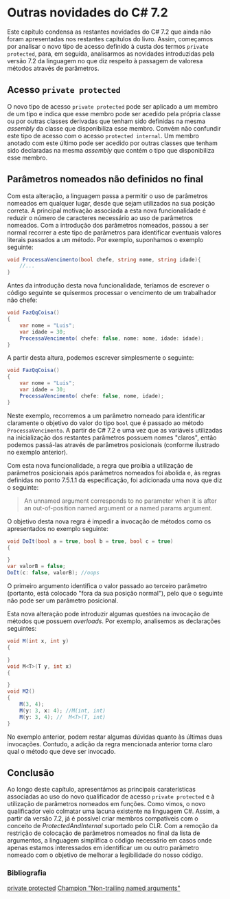 # Outras novidades do C# 7.2

Este capítulo condensa as restantes novidades do C# 7.2 que ainda não foram apresentadas nos restantes capítulos do livro. Assim, começamos por analisar o novo tipo de acesso definido à custa dos termos `private protected`, para, em seguida, analisarmos as novidades introduzidas pela versão 7.2 da linguagem no que diz respeito à passagem de valoresa métodos através de parâmetros.


## Acesso `private protected`

O novo tipo de acesso `private protected` pode ser aplicado a um membro de um tipo e indica que esse membro pode ser acedido pela própria classe ou por outras classes derivadas que tenham sido definidas na mesma *assembly* da classe que disponibiliza esse membro. Convém não confundir este tipo de acesso com o acesso `protected internal`. Um membro anotado com este último pode ser acedido por outras classes que tenham sido declaradas na mesma *assembly* que contém o tipo que disponibiliza esse membro.


## Parâmetros nomeados não definidos no final

Com esta alteração, a linguagem passa a permitir o uso de parâmetros nomeados em qualquer lugar, desde que sejam utilizados na sua posição correta. A principal motivação associada a esta nova funcionalidade é reduzir o número de caracteres necessário ao uso de parâmetros nomeados. Com a introdução dos parâmetros nomeados, passou a ser normal recorrer a este tipo de parâmetros para identificar eventuais valores literais passados a um método. Por exemplo, suponhamos o exemplo seguinte:

```cs
void ProcessaVencimento(bool chefe, string nome, string idade){
    //...
}
```

Antes da introdução desta nova funcionalidade, teríamos de escrever o código seguinte se quisermos processar o vencimento de um trabalhador não chefe:

```cs
void FazQqCoisa()
{
    var nome = "Luis";
    var idade = 30;
    ProcessaVencimento( chefe: false, nome: nome, idade: idade);
}
```

A partir desta altura, podemos escrever simplesmente o seguinte:

```cs
void FazQqCoisa()
{
    var nome = "Luis";
    var idade = 30;
    ProcessaVencimento( chefe: false, nome, idade);
}
```

Neste exemplo, recorremos a um parâmetro nomeado para identificar claramente o objetivo do valor do tipo `bool` que é passado ao método `ProcessaVencimento`. A partir de C# 7.2 e uma vez que as variáveis utilizadas na inicialização dos restantes parâmetros possuem nomes "claros", então podemos passá-las através de parâmetros posicionais (conforme ilustrado no exemplo anterior).

Com esta nova funcionalidade, a regra que proíbia a utilização de parâmetros posicionais após parâmetros nomeados foi abolida e, às regras definidas no ponto 7.5.1.1 da especificação, foi adicionada uma nova que diz o seguinte:

> An unnamed argument corresponds to no parameter when it is after an out-of-position named argument or a named params argument.

O objetivo desta nova regra é impedir a invocação de métodos como os apresentados no exemplo seguinte:

```cs
void DoIt(bool a = true, bool b = true, bool c = true) 
{

}
var valorB = false;
DoIt(c: false, valorB); //oops
```

O primeiro argumento identifica o valor passado ao terceiro parâmetro (portanto, está colocado "fora da sua posição normal"), pelo que o seguinte não pode ser um parâmetro posicional.

Esta nova alteração pode introduzir algumas questões na invocação de métodos que possuem *overloads*. Por exemplo, analisemos as declarações seguintes:

```cs
void M(int x, int y) 
{ 

}
void M<T>(T y, int x) 
{ 

}
void M2()
{
    M(3, 4);
    M(y: 3, x: 4); //M(int, int)
    M(y: 3, 4); //  M<T>(T, int)
}
```

No exemplo anterior, podem restar algumas dúvidas quanto às últimas duas invocações. Contudo, a adição da regra mencionada anterior torna claro qual o método que deve ser invocado.


## Conclusão

Ao longo deste capítulo, apresentámos as principais caraterísticas associadas ao uso do novo qualificador de acesso `private protected` e à utilização de parâmetros nomeados em funções. Como vimos, o novo qualificador veio colmatar uma lacuna existente na linguagem C#. Assim, a partir da versão 7.2, já é possível criar membros compativeis com o conceito de *ProtectedAndInternal* suportado pelo CLR. Com a remoção da restrição de colocação de parâmetros nomeados no final da lista de argumentos, a linguagem simplifica o código necessário em casos onde apenas estamos interessados em identificar um ou outro parâmetro nomeado com o objetivo de melhorar a legibilidade do nosso código.


### Bibliografia

[private protected](https://github.com/dotnet/csharplang/blob/master/proposals/csharp-7.2/private-protected.md)
[Champion "Non-trailing named arguments"](https://github.com/dotnet/csharplang/issues/570)
